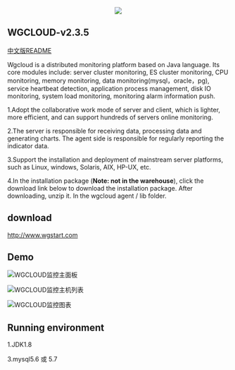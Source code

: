 <p align="center">
  <a href="http://www.wgstart.com">
    <img src="./demo/logo.png">
  </a>
 </p>


## WGCLOUD-v2.3.5

[中文版README](./README_zh.md)

Wgcloud is a distributed monitoring platform based on Java language. Its core modules include: server cluster monitoring, ES cluster monitoring, CPU monitoring, memory monitoring, data monitoring(mysql，oracle，pg), service heartbeat detection, application process management, disk IO monitoring, system load monitoring, monitoring alarm information push.

1.Adopt the collaborative work mode of server and client, which is lighter, more efficient, and can support hundreds of servers online monitoring.

2.The server is responsible for receiving data, processing data and generating charts. The agent side is responsible for regularly reporting the indicator data.

3.Support the installation and deployment of mainstream server platforms, such as Linux, windows, Solaris, AIX, HP-UX, etc.

4.In the installation package (**Note: not in the warehouse**), click the download link below to download the installation package. After downloading, unzip it. In the wgcloud agent / lib folder.

## download

<http://www.wgstart.com>

## **Demo**





![WGCLOUD监控主面板](./demo/demo2.jpg)

![WGCLOUD监控主机列表](./demo/demo3.jpg)

![WGCLOUD监控图表](./demo/demo4.jpg)




## Running environment

1.JDK1.8

3.mysql5.6 或 5.7

